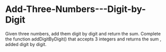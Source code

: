 # Add-Three-Numbers---Digit-by-Digit
Given three numbers, add them digit by digit and return the sum.  Complete the function addDigitByDigit() that accepts 3 integers and returns the sum , added digit by digit.
